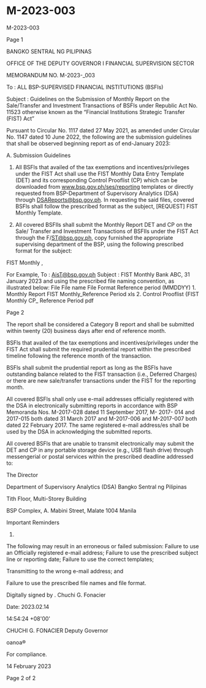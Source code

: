 # M-2023-003

M-2023-003

Page 1

BANGKO SENTRAL NG PILIPINAS

OFFICE OF THE DEPUTY GOVERNOR I FINANCIAL SUPERVISION SECTOR

MEMORANDUM NO. M-2023-_003

To : ALL BSP-SUPERVISED FINANCIAL INSTITUTIONS (BSFIs)

Subject : Guidelines on the Submission of Monthly Report on the Sale/Transfer and Investment Transactions of BSFIs under Republic Act No. 11523 otherwise known as the “Financial Institutions Strategic Transfer (FIST) Act”

Pursuant to Circular No. 1117 dated 27 May 2021, as amended under Circular No. 1147 dated 10 June 2022, the following are the submission guidelines that shall be observed beginning report as of end-January 2023:

A. Submission Guidelines

1. All BSFls that availed of the tax exemptions and incentives/privileges under the FIST Act shall use the FIST Monthly Data Entry Template (DET) and its corresponding Control Prooflist (CP) which can be downloaded from www.bsp.gov.ph/ses/reporting templates or directly requested from BSP-Department of Supervisory Analytics (DSA) through DSAReports@bsp.gov.ph. In requesting the said files, covered BSFls shall follow the prescribed format as the subject, [REQUEST] FIST Monthly Template.

2. All covered BSFIls shall submit the Monthly Report DET and CP on the Sale/ Transfer and Investment Transactions of BSFIls under the FIST Act through the F/ST@bsp.gov.ph, copy furnished the appropriate supervising department of the BSP, using the following prescribed format for the subject:

FIST Monthly <BSFI Name>, <Reference Period in DD Month CCYY>

For Example, To : AisT@bsp.gov.ph Subject : FIST Monthly Bank ABC, 31 January 2023 and using the prescribed file naming convention, as illustrated below: File File name File Format Reference period (MMDDYY) 1. Monthly Report FIST Monthly_Reference Period xls 2. Control Prooflist {FIST Monthly CP_ Reference Period pdf

Page 2

The report shall be considered a Category B report and shall be submitted within twenty (20) business days after end of reference month.

BSFls that availed of the tax exemptions and incentives/privileges under the FIST Act shall submit the required prudential report within the prescribed timeline following the reference month of the transaction.

BSFls shall submit the prudential report as long as the BSFls have outstanding balance related to the FIST transaction (i.e., Deferred Charges) or there are new sale/transfer transactions under the FIST for the reporting month.

All covered BSFls shall only use e-mail addresses officially registered with the DSA in electronically submitting reports in accordance with BSP Memoranda Nos. M-2017-028 dated 11 September 2017, M- 2017- 014 and 2017-015 both dated 31 March 2017 and M-2017-006 and M-2017-007 both dated 22 February 2017. The same registered e-mail address/es shall be used by the DSA in acknowledging the submitted reports.

All covered BSFls that are unable to transmit electronically may submit the DET and CP in any portable storage device (e.g., USB flash drive) through messengerial or postal services within the prescribed deadline addressed to:

The Director

Department of Supervisory Analytics (DSA) Bangko Sentral ng Pilipinas

Tith Floor, Multi-Storey Building

BSP Complex, A. Mabini Street, Malate 1004 Manila

Important Reminders

1.

The following may result in an erroneous or failed submission: Failure to use an Officially registered e-mail address; Failure to use the prescribed subject line or reporting date; Failure to use the correct templates;

Transmitting to the wrong e-mail address; and

Failure to use the prescribed file names and file format.

Digitally signed by . Chuchi G. Fonacier

Date: 2023.02.14

14:54:24 +08'00'

CHUCHI G. FONACIER Deputy Governor

oanoa®

For compliance.

14 February 2023

Page 2 of 2
